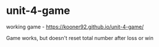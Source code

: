 # unit-4-game
working game - https://kooner92.github.io/unit-4-game/

Game works, but doesn't reset total number after loss or win
